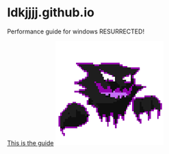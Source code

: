 # Idkjjjj.github.io
Performance guide for windows
RESURRECTED!

[This is the guide](https://idkjjjj.github.io/)
![](https://github.com/Idkjjjj/Idkjjjj.github.io/blob/main/spin-haunter.gif)

